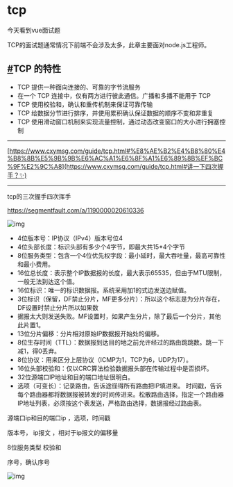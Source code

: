 # tcp

今天看到vue面试题

TCP的面试题通常情况下前端不会涉及太多，此章主要面对node.js工程师。

## [#](https://www.cxymsg.com/guide/tcp.html#tcp-的特性)TCP 的特性

- TCP 提供一种面向连接的、可靠的字节流服务
- 在一个 TCP 连接中，仅有两方进行彼此通信。广播和多播不能用于 TCP
- TCP 使用校验和，确认和重传机制来保证可靠传输
- TCP 给数据分节进行排序，并使用累积确认保证数据的顺序不变和非重复
- TCP 使用滑动窗口机制来实现流量控制，通过动态改变窗口的大小进行拥塞控制

----

[https://www.cxymsg.com/guide/tcp.html#%E8%AE%B2%E4%B8%80%E4%B8%8B%E5%9B%9B%E6%AC%A1%E6%8F%A1%E6%89%8B%EF%BC%9F%E2%9C%A8](https://www.cxymsg.com/guide/tcp.html#讲一下四次握手？✨)

----

tcp的三次握手四次挥手

https://segmentfault.com/a/1190000020610336

![img](https://img-blog.csdnimg.cn/2019041610151879.gif)

- 4位版本号：IP协议（IPv4）版本号位4
- 4位头部长度：标识头部有多少个4字节，即最大共15*4个字节
- 8位服务类型：包含一个4位优先权字段：最小延时，最大吞吐量，最高可靠性和最小费用。
- 16位总长度：表示整个IP数据报的长度，最大表示65535，但由于MTU限制，一般无法到达这个值。
- 16位标识：唯一的标识数据报。系统采用加1的式边发送边赋值。
- 3位标识（保留，DF禁止分片，MF更多分片）：所以这个标志是为分片存在，DF设置时禁止分片所以如果数
- 据报太大则发送失败。MF设置时，如果产生分片，除了最后一个分片，其他此片置1。
- 13位分片偏移：分片相对原始IP数据报开始处的偏移。
- 8位生存时间（TTL）：数据报到达目的地之前允许经过的路由跳跳数。跳一下减1，得0丢弃。
- 8位协议：用来区分上层协议（ICMP为1，TCP为6，UDP为17）。
- 16位头部校验和：仅以CRC算法检验数据报头部在传输过程中是否损坏。
- 32位源端口IP地址和目的端口地址很明白。
- 选项（可变长）：记录路由，告诉途径得所有路由把IP填进来。 时间戳，告诉每个路由器都将数据报被转发的时间传进来。松散路由选择，指定一个路由器IP地址列表，必须按这个表发送，严格路由选择，数据报经过路由表。
  

源端口ip和目的端口ip  ，选项，时间戳

版本号， ip报文 ，相对于ip报文的偏移量

8位服务类型  校验和

序号，确认序号

![img](https://ask.qcloudimg.com/http-save/yehe-2504969/dzfau8azov.png?imageView2/2/w/1620)

